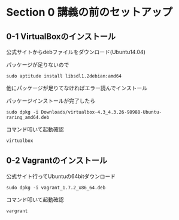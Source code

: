 # Section 0 講義の前のセットアップ

## 0-1 VirtualBoxのインストール

公式サイトからdebファイルをダウンロード(Ubuntu14.04)

パッケージが足りないので

    sudo aptitude install libsdl1.2debian:amd64

他にパッケージが足りてなければエラー読んでインストール

パッケージインストールが完了したら

    sudo dpkg -i Downloads/virtualbox-4.3_4.3.26-98988-Ubuntu-raring_amd64.deb 

コマンド叩いて起動確認

    virtualbox


## 0-2 Vagrantのインストール

公式サイト行ってUbuntuの64bitダウンロード

    sudo dpkg -i vagrant_1.7.2_x86_64.deb

コマンド叩いて起動確認

    vargrant
